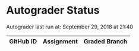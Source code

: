 # Autograder Status
Autograder last run at: September 29, 2018 at 21:40

| GitHub ID | Assignment | Graded Branch |
|-----------|------------|---------------|
